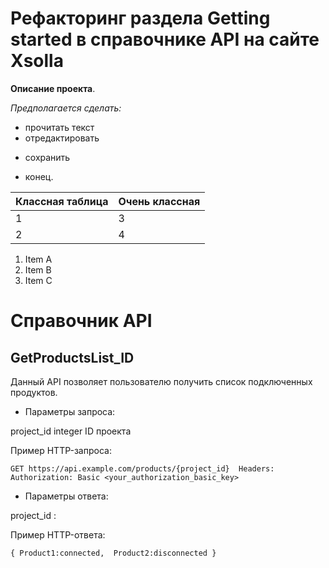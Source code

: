 # Рефакторинг раздела Getting started в справочнике API на сайте Xsolla

__Описание проекта__.

*Предполагается сделать:*

- прочитать текст
- отредактировать
* сохранить

- конец.

| Классная таблица | Очень классная |
| ------------- | ------------- |
| 1  | 3  |
| 2  | 4  |


  
1. Item A
2. Item B
3. Item C

# Справочник API

## GetProductsList_ID

Данный API позволяет пользователю получить список подключенных продуктов.


- Параметры запроса:

project_id integer ID проекта

Пример HTTP-запроса:

` GET https://api.example.com/products/{project_id} 
Headers: 
Authorization: Basic <your_authorization_basic_key> `

- Параметры ответа:

project_id : <status>

Пример HTTP-ответа:

`{
Product1:connected, 
Product2:disconnected
}`
